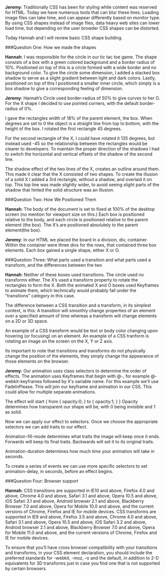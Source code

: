 **Jeremy**: Traditionally CSS has been for styling while content was reserved for HTML.  Today we have numerous tools that can blur these lines.  Loading image files can take time, and can appear differently based on monitor type.  By using CSS shapes instead of image files, data heavy web sites can lower load time, but depending on the user browder CSS shapes can be distorted.  

Today Hannah and I will review basic CSS shape building.  

###Question One: How we made the shapes

**Hannah**: I was responsible for the circle in our tic tac toe game.  The shape consists of a box with a green colored background and a border radius of 10%.  Positioned on top of this is a circle formed with a wide border and no background color.  To give the circle some dimension, I added a stacked box shadow to serve as a slight gradient between light and dark colors.  Lastly, positioned on top of this I positioned a smaller inner circle, which simply is a box shadow to give a corresponding feeling of dimension. 

**Jeremy**: Hannah’s Circle used border-radius of 50% to give curves to her O.  For the X shape I decided to use pointed corners, with the default border-radius of 0%.  

I gave the rectangles width of 18% of the parent element, the box.  When degrees are set to 0 the object is a straight line from top to bottom, with the height of the box.  I rotated the first rectangle 45 degrees.

For the second rectangle of the X, I could have rotated it 135 degrees, but instead used -45 so the relationship between the rectangles would be clearer to developers.  To maintain the proper direction of the shadows I had to switch the horizontal and vertical offsets of the shadow of the second line.  

The shadow effect of the two lines of the X, creates an outline around them.  This made it clear that the X consisted of two shapes.  To create the illusion of a solid X I added a 3rd rectangle, without a shadow, and overlaid it on top.  This top line was made slightly wider, to avoid seeing slight parts of the shadow that hinted the solid structure was an illusion.  

###Question Two: How We Positioned Them

**Hannah**: The body of the document is set to fixed at 100% of the desktop screen (no mention for viewport size on this.)  Each box is positioned relative to the body, and each circle is positioned relative to the parent element (the box).  The X’s are positioned absolutely to the parent element(the box).

**Jeremy**: In our HTML we placed the board in a division, div, container.  Within the container were three divs for the rows, that contained three box elements.  Each box gained a single shape, either X or O.  

###Question Three: What parts used a transition and what parts used a transform, and the differences between the two

**Hannah**: Neither of these boxes used transitions.  The circle used no transforms either.  The X’s used a transform property to rotate the rectangles to form the X.  Both the animated X and O boxes used Keyframes to animate them, which technically would probably fall under the “transitions” category in this case.

The difference between a CSS transition and a transform, in its simplest context, is this: A transition will smoothly change properties of an element over a specified amount of time whereas a transform will change elements on a 2D or 3D space. 

An example of a CSS transform would be text or body color changing upon hovering (or focusing) on an element.  An example of a CSS tranform is rotating an image on the screen on the X, Y or Z axis.

Its important to note that transitions and transforms do not physically change the position of the elements, they simply change the appearance of those elements on the browser. 

**Jeremy**: Our animation uses class selectors to determine the order of effects.  The animation uses Keyframes that begin with @-, for example @-webkit-keyframes followed by it's variable name.  For this example we'll use FadeInPlease.  This will join our keyframe and animation in our CSS.  This could allow for multiple separate animations.

The effect will start { from { opacity:0; } to { opacity:1; } }
Opacity determines how transparent our shape will be, with 0 being invisible and 1 as solid.   

Now we can apply our effect to selectors.  Once we choose the appropriate selectors we can add traits to our effect.

Animation-fill-mode determines what traits the image will keep once it ends.  Forwards will keep its final traits.  Backwards will set it to its original traits.  

Animation-duration determines how much time your animation will take in seconds.  

To create a series of events we can use more specific selectors to set animation-delay, in seconds, before an effect begins.


###Question Four: Browser support

**Hannah**: CSS transitions are supported in IE10 and above, Firefox 4.0 and above, Chrome 4.0 and above, Safari 3.1 and above, Opera 10.5 and above, iOS Safari 3.1 and above, Android browser 2.1 and above, Blackberry Browser 7.0 and above, Opera for Mobile 10.0 and above, and the current versions of Chrome, Firefox and IE for mobile devices.  CSS transforms are supported in IE9 and above, Firefox 3.5 and above, Chrome 4.0 and above, Safari 3.1 and above, Opera 10.5 and above, iOS Safari 3.2 and above, Android browser 2.1 and above, Blackberry Browser 7.0 and above, Opera for Mobile 11.0 and above, and the current versions of Chrome, Firefox and IE for mobile devices.

To ensure that you’ll have cross browser compatibility with your transitions and transforms, in your CSS element declaration, you should include the preferred standards for -webkit, -moz, -o and the default, in addition to 2-D equivalents for 3D transforms just in case you find one that is not supported by certain browsers.


